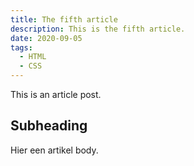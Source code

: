 ```yaml
---
title: The fifth article
description: This is the fifth article.
date: 2020-09-05
tags:
  - HTML
  - CSS
---
```


This is an article post.

## Subheading

Hier een artikel body.